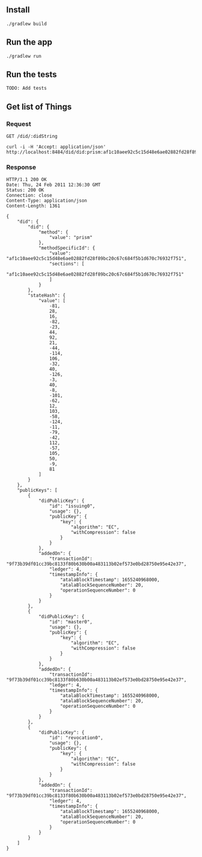 ## Install

    ./gradlew build

## Run the app

    ./gradlew run

## Run the tests

    TODO: Add tests

## Get list of Things

### Request

`GET /did/:didString`

    curl -i -H 'Accept: application/json' http://localhost:8484/did/did:prism:af1c10aee92c5c15d48e6ae02882fd28f89bc20c67c684f5b1d670c76932f751

### Response

    HTTP/1.1 200 OK
    Date: Thu, 24 Feb 2011 12:36:30 GMT
    Status: 200 OK
    Connection: close
    Content-Type: application/json
    Content-Length: 1361

    {
        "did": {
            "did": {
                "method": {
                    "value": "prism"
                },
                "methodSpecificId": {
                    "value": "af1c10aee92c5c15d48e6ae02882fd28f89bc20c67c684f5b1d670c76932f751",
                    "sections": [
                        "af1c10aee92c5c15d48e6ae02882fd28f89bc20c67c684f5b1d670c76932f751"
                    ]
                }
            },
            "stateHash": {
                "value": [
                    -81,
                    28,
                    16,
                    -82,
                    -23,
                    44,
                    92,
                    21,
                    -44,
                    -114,
                    106,
                    -32,
                    40,
                    -126,
                    -3,
                    40,
                    -8,
                    -101,
                    -62,
                    12,
                    103,
                    -58,
                    -124,
                    -11,
                    -79,
                    -42,
                    112,
                    -57,
                    105,
                    50,
                    -9,
                    81
                ]
            }
        },
        "publicKeys": [
            {
                "didPublicKey": {
                    "id": "issuing0",
                    "usage": {},
                    "publicKey": {
                        "key": {
                            "algorithm": "EC",
                            "withCompression": false
                        }
                    }
                },
                "addedOn": {
                    "transactionId": "9f73b39df01cc39bc8133f80b630b00a483113b02ef573e0bd28750e95e42e37",
                    "ledger": 4,
                    "timestampInfo": {
                        "atalaBlockTimestamp": 1655240968000,
                        "atalaBlockSequenceNumber": 20,
                        "operationSequenceNumber": 0
                    }
                }
            },
            {
                "didPublicKey": {
                    "id": "master0",
                    "usage": {},
                    "publicKey": {
                        "key": {
                            "algorithm": "EC",
                            "withCompression": false
                        }
                    }
                },
                "addedOn": {
                    "transactionId": "9f73b39df01cc39bc8133f80b630b00a483113b02ef573e0bd28750e95e42e37",
                    "ledger": 4,
                    "timestampInfo": {
                        "atalaBlockTimestamp": 1655240968000,
                        "atalaBlockSequenceNumber": 20,
                        "operationSequenceNumber": 0
                    }
                }
            },
            {
                "didPublicKey": {
                    "id": "revocation0",
                    "usage": {},
                    "publicKey": {
                        "key": {
                            "algorithm": "EC",
                            "withCompression": false
                        }
                    }
                },
                "addedOn": {
                    "transactionId": "9f73b39df01cc39bc8133f80b630b00a483113b02ef573e0bd28750e95e42e37",
                    "ledger": 4,
                    "timestampInfo": {
                        "atalaBlockTimestamp": 1655240968000,
                        "atalaBlockSequenceNumber": 20,
                        "operationSequenceNumber": 0
                    }
                }
            }
        ]
    }
